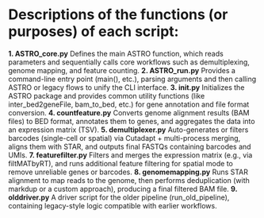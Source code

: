 # Descriptions of the functions (or purposes) of each script:
**1. ASTRO_core.py**
   Defines the main ASTRO function, which reads parameters and sequentially calls core workflows such as demultiplexing, genome mapping, and feature counting.
**2. ASTRO_run.py**
   Provides a command-line entry point (main(), etc.), parsing arguments and then calling ASTRO or legacy flows to unify the CLI interface.
**3. init.py**
   Initializes the ASTRO package and provides common utility functions (like inter_bed2geneFile, bam_to_bed, etc.) for gene annotation and file format conversion.
**4. countfeature.py**
   Converts genome alignment results (BAM files) to BED format, annotates them to genes, and aggregates the data into an expression matrix (TSV).
**5. demultiplexer.py**
   Auto-generates or filters barcodes (single-cell or spatial) via Cutadapt + multi-process merging, aligns them with STAR, and outputs final FASTQs containing barcodes and UMIs.
**7. featurefilter.py**
   Filters and merges the expression matrix (e.g., via filtMATbyRT), and runs additional feature filtering for spatial mode to remove unreliable genes or barcodes.
**8. genomemapping.py**
   Runs STAR alignment to map reads to the genome, then performs deduplication (with markdup or a custom approach), producing a final filtered BAM file.
**9. olddriver.py**
   A driver script for the older pipeline (run_old_pipeline), containing legacy-style logic compatible with earlier workflows.
